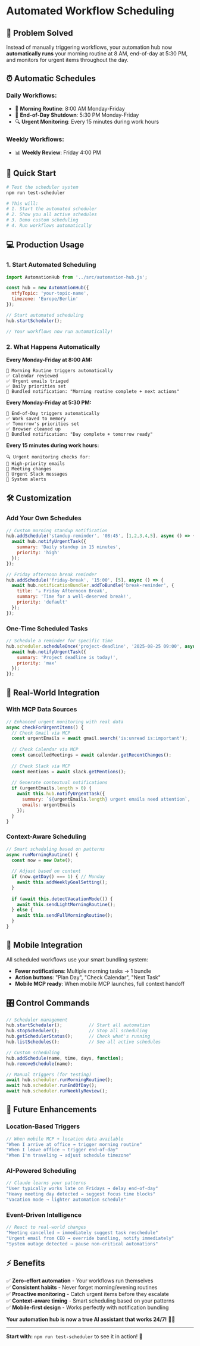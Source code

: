 # Automated Workflow Scheduling

## 🎯 **Problem Solved**
Instead of manually triggering workflows, your automation hub now **automatically runs** your morning routine at 8 AM, end-of-day at 5:30 PM, and monitors for urgent items throughout the day.

## ⏰ **Automatic Schedules**

### **Daily Workflows:**
- 🌅 **Morning Routine**: 8:00 AM Monday-Friday
- 🌇 **End-of-Day Shutdown**: 5:30 PM Monday-Friday  
- 🔍 **Urgent Monitoring**: Every 15 minutes during work hours

### **Weekly Workflows:**
- 📊 **Weekly Review**: Friday 4:00 PM

## 🚀 **Quick Start**

```bash
# Test the scheduler system
npm run test-scheduler

# This will:
# 1. Start the automated scheduler
# 2. Show you all active schedules  
# 3. Demo custom scheduling
# 4. Run workflows automatically
```

## 💻 **Production Usage**

### **1. Start Automated Scheduling**
```javascript
import AutomationHub from '../src/automation-hub.js';

const hub = new AutomationHub({
  ntfyTopic: 'your-topic-name',
  timezone: 'Europe/Berlin'
});

// Start automated scheduling
hub.startScheduler();

// Your workflows now run automatically!
```

### **2. What Happens Automatically**

**Every Monday-Friday at 8:00 AM:**
```
🌅 Morning Routine triggers automatically
✅ Calendar reviewed
✅ Urgent emails triaged  
✅ Daily priorities set
📱 Bundled notification: "Morning routine complete + next actions"
```

**Every Monday-Friday at 5:30 PM:**
```
🌇 End-of-Day triggers automatically  
✅ Work saved to memory
✅ Tomorrow's priorities set
✅ Browser cleaned up
📱 Bundled notification: "Day complete + tomorrow ready"
```

**Every 15 minutes during work hours:**
```
🔍 Urgent monitoring checks for:
📧 High-priority emails
📅 Meeting changes  
💬 Urgent Slack messages
🚨 System alerts
```

## 🛠 **Customization**

### **Add Your Own Schedules**
```javascript
// Custom morning standup notification
hub.addSchedule('standup-reminder', '08:45', [1,2,3,4,5], async () => {
  await hub.notifyUrgentTask({
    summary: 'Daily standup in 15 minutes',
    priority: 'high'
  });
});

// Friday afternoon break reminder  
hub.addSchedule('friday-break', '15:00', [5], async () => {
  await hub.notificationBundler.addToBundle('break-reminder', {
    title: '☕ Friday Afternoon Break',
    summary: 'Time for a well-deserved break!',
    priority: 'default'
  });
});
```

### **One-Time Scheduled Tasks**
```javascript
// Schedule a reminder for specific time
hub.scheduler.scheduleOnce('project-deadline', '2025-08-25 09:00', async () => {
  await hub.notifyUrgentTask({
    summary: 'Project deadline is today!',
    priority: 'max'
  });
});
```

## 🔗 **Real-World Integration**

### **With MCP Data Sources**
```javascript
// Enhanced urgent monitoring with real data
async checkForUrgentItems() {
  // Check Gmail via MCP
  const urgentEmails = await gmail.search('is:unread is:important');
  
  // Check Calendar via MCP  
  const cancelledMeetings = await calendar.getRecentChanges();
  
  // Check Slack via MCP
  const mentions = await slack.getMentions();
  
  // Generate contextual notifications
  if (urgentEmails.length > 0) {
    await this.hub.notifyUrgentTask({
      summary: `${urgentEmails.length} urgent emails need attention`,
      emails: urgentEmails
    });
  }
}
```

### **Context-Aware Scheduling**
```javascript
// Smart scheduling based on patterns
async runMorningRoutine() {
  const now = new Date();
  
  // Adjust based on context
  if (now.getDay() === 1) { // Monday
    await this.addWeeklyGoalSetting();
  }
  
  if (await this.detectVacationMode()) {
    await this.sendLightMorningRoutine();
  } else {
    await this.sendFullMorningRoutine();
  }
}
```

## 📱 **Mobile Integration**

All scheduled workflows use your smart bundling system:

- **Fewer notifications**: Multiple morning tasks → 1 bundle
- **Action buttons**: "Plan Day", "Check Calendar", "Next Task"  
- **Mobile MCP ready**: When mobile MCP launches, full context handoff

## 🎛 **Control Commands**

```javascript
// Scheduler management
hub.startScheduler();          // Start all automation
hub.stopScheduler();           // Stop all scheduling
hub.getSchedulerStatus();      // Check what's running
hub.listSchedules();           // See all active schedules

// Custom scheduling
hub.addSchedule(name, time, days, function);
hub.removeSchedule(name);

// Manual triggers (for testing)
await hub.scheduler.runMorningRoutine();
await hub.scheduler.runEndOfDay();
await hub.scheduler.runWeeklyReview();
```

## 🔮 **Future Enhancements**

### **Location-Based Triggers**
```javascript
// When mobile MCP + location data available
"When I arrive at office → trigger morning routine"
"When I leave office → trigger end-of-day"
"When I'm traveling → adjust schedule timezone"
```

### **AI-Powered Scheduling**
```javascript
// Claude learns your patterns
"User typically works late on Fridays → delay end-of-day"
"Heavy meeting day detected → suggest focus time blocks"
"Vacation mode → lighter automation schedule"
```

### **Event-Driven Intelligence**
```javascript
// React to real-world changes
"Meeting cancelled → immediately suggest task reschedule"
"Urgent email from CEO → override bundling, notify immediately"
"System outage detected → pause non-critical automations"
```

## ⚡ **Benefits**

✅ **Zero-effort automation** - Your workflows run themselves  
✅ **Consistent habits** - Never forget morning/evening routines  
✅ **Proactive monitoring** - Catch urgent items before they escalate  
✅ **Context-aware timing** - Smart scheduling based on your patterns  
✅ **Mobile-first design** - Works perfectly with notification bundling  

**Your automation hub is now a true AI assistant that works 24/7!** 🤖⏰

---

**Start with:** `npm run test-scheduler` to see it in action! 🚀
